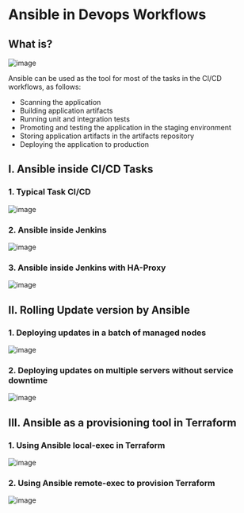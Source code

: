 # Ansible in Devops Workflows

## What is? 

![image](https://user-images.githubusercontent.com/25337881/199393667-49358be1-1a02-4624-a15d-b3f7c6670375.png)

Ansible can be used as the tool for most of the tasks in the CI/CD workflows, as follows:
* Scanning the application
* Building application artifacts
* Running unit and integration tests
* Promoting and testing the application in the staging environment
* Storing application artifacts in the artifacts repository
* Deploying the application to production

## I. Ansible inside CI/CD Tasks

### 1. Typical Task CI/CD 

![image](https://user-images.githubusercontent.com/25337881/199393746-fb042c96-e4f5-428f-9dc5-6d51df8ade69.png)


### 2. Ansible inside Jenkins

![image](https://user-images.githubusercontent.com/25337881/199395153-bd6878bf-336c-4b87-98be-ec97e51e6896.png)


### 3. Ansible inside Jenkins with HA-Proxy

![image](https://user-images.githubusercontent.com/25337881/199395235-79715a64-fe9e-481b-917f-38c7611d713d.png)


## II. Rolling Update version by Ansible

### 1. Deploying updates in a batch of managed nodes

![image](https://user-images.githubusercontent.com/25337881/199395408-b61c2ef0-455d-4923-9c7e-e9987fdd76e7.png)

### 2. Deploying updates on multiple servers without service downtime

![image](https://user-images.githubusercontent.com/25337881/199395678-ddd5d711-354f-482d-9201-68e85a62b91d.png)


## III. Ansible as a provisioning tool in Terraform

### 1. Using Ansible local-exec in Terraform

![image](https://user-images.githubusercontent.com/25337881/199414699-4dca0128-a56d-43ee-940a-7fe7ff9e6360.png)

### 2. Using Ansible remote-exec to provision Terraform

![image](https://user-images.githubusercontent.com/25337881/199415229-d8101a13-2cec-413c-bd25-22ffcad5b6b5.png)


